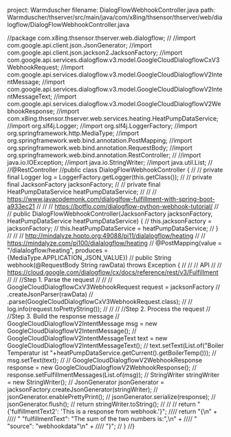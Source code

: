 project: Warmduscher
filename: DialogFlowWebhookController.java
path: Warmduscher/thserver/src/main/java/com/x8ing/thsensor/thserver/web/dialogflow/DialogFlowWebhookController.java

//package com.x8ing.thsensor.thserver.web.dialogflow;
//
//import com.google.api.client.json.JsonGenerator;
//import com.google.api.client.json.jackson2.JacksonFactory;
//import com.google.api.services.dialogflow.v3.model.GoogleCloudDialogflowCxV3WebhookRequest;
//import com.google.api.services.dialogflow.v3.model.GoogleCloudDialogflowV2IntentMessage;
//import com.google.api.services.dialogflow.v3.model.GoogleCloudDialogflowV2IntentMessageText;
//import com.google.api.services.dialogflow.v3.model.GoogleCloudDialogflowV2WebhookResponse;
//import com.x8ing.thsensor.thserver.web.services.heating.HeatPumpDataService;
//import org.slf4j.Logger;
//import org.slf4j.LoggerFactory;
//import org.springframework.http.MediaType;
//import org.springframework.web.bind.annotation.PostMapping;
//import org.springframework.web.bind.annotation.RequestBody;
//import org.springframework.web.bind.annotation.RestController;
//
//import java.io.IOException;
//import java.io.StringWriter;
//import java.util.List;
//
//@RestController
//public class DialogFlowWebhookController {
//
//    private final Logger log = LoggerFactory.getLogger(this.getClass());
//
//    private final JacksonFactory jacksonFactory;
//
//    private final HeatPumpDataService heatPumpDataService;
//
//    // https://www.javacodemonk.com/dialoglfow-fulfillment-with-spring-boot-a933ec21
//
//    // https://botflo.com/dialogflow-python-webhook-tutorial/
//
//    public DialogFlowWebhookController(JacksonFactory jacksonFactory, HeatPumpDataService heatPumpDataService) {
//        this.jacksonFactory = jacksonFactory;
//        this.heatPumpDataService = heatPumpDataService;
//    }
//
//    // http://mindalyze.hopto.org:49088/pi11/dialalogflow/heating
//    // https://mindalyze.com/pi100/dialalogflow/heating
//    @PostMapping(value = "/dialalogflow/heating", produces = {MediaType.APPLICATION_JSON_VALUE})
//    public String webhook(@RequestBody String rawData) throws Exception {
//
//        // API
//        // https://cloud.google.com/dialogflow/cx/docs/reference/rest/v3/Fulfillment
//
//        //Step 1. Parse the request
//
//
//        GoogleCloudDialogflowCxV3WebhookRequest request = jacksonFactory
//                .createJsonParser(rawData)
//                .parse(GoogleCloudDialogflowCxV3WebhookRequest.class);
//
//        log.info(request.toPrettyString());
//
//
//        //Step 2. Process the request
//        //Step 3. Build the response message
//        GoogleCloudDialogflowV2IntentMessage msg = new GoogleCloudDialogflowV2IntentMessage();
//        GoogleCloudDialogflowV2IntentMessageText text = new GoogleCloudDialogflowV2IntentMessageText();
//        text.setText(List.of("Boiler Temperatur ist "+heatPumpDataService.getCurrent().getBoilerTemp()));
//        msg.setText(text);
//
//        GoogleCloudDialogflowV2WebhookResponse response = new GoogleCloudDialogflowV2WebhookResponse();
//        response.setFulfillmentMessages(List.of(msg));
//        StringWriter stringWriter = new StringWriter();
//        JsonGenerator jsonGenerator = jacksonFactory.createJsonGenerator(stringWriter);
//        jsonGenerator.enablePrettyPrint();
//        jsonGenerator.serialize(response);
//        jsonGenerator.flush();
//        return stringWriter.toString();
//
//       // return "{'fulfillmentText2': 'This is a response from webhook.'}";
////        return "{\n" +
////                "  \"fulfillmentText\": \"The sum of the two numbers is:\",\n" +
////                "  \"source\": \"webhookdata\"\n" +
////                "}";
//    }
//}